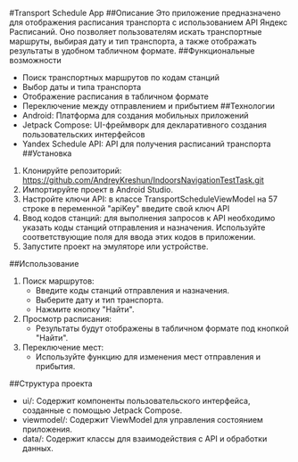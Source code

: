 #Transport Schedule App
##Описание
Это приложение предназначено для отображения расписания транспорта с использованием API Яндекс Расписаний. Оно позволяет пользователям искать транспортные маршруты, выбирая дату и тип транспорта, а также отображать результаты в удобном табличном формате.
##Функциональные возможности
- Поиск транспортных маршрутов по кодам станций
- Выбор даты и типа транспорта
- Отображение расписания в табличном формате
- Переключение между отправлением и прибытием
##Технологии
- Android: Платформа для создания мобильных приложений
- Jetpack Compose: UI-фреймворк для декларативного создания пользовательских интерфейсов
- Yandex Schedule API: API для получения расписаний транспорта
##Установка
1. Клонируйте репозиторий: https://github.com/AndreyKreshun/IndoorsNavigationTestTask.git
2. Импортируйте проект в Android Studio.
3. Настройте ключи API: в классе TransportScheduleViewModel на 57 строке в переменной "apiKey" введите свой ключ API
4. Ввод кодов станций: для выполнения запросов к API необходимо указать коды станций отправления и назначения. Используйте соответствующие поля для ввода этих кодов в приложении.
5. Запустите проект на эмуляторе или устройстве.

##Использование
1. Поиск маршрутов:
   - Введите коды станций отправления и назначения.
   - Выберите дату и тип транспорта.
   - Нажмите кнопку "Найти".
2. Просмотр расписания:
    - Результаты будут отображены в табличном формате под кнопкой "Найти".
3. Переключение мест:
    - Используйте функцию для изменения мест отправления и прибытия.

##Структура проекта
- ui/: Содержит компоненты пользовательского интерфейса, созданные с помощью Jetpack Compose.
- viewmodel/: Содержит ViewModel для управления состоянием приложения.
- data/: Содержит классы для взаимодействия с API и обработки данных.
